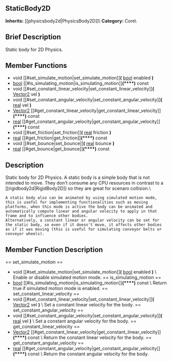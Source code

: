 ##  StaticBody2D  
**Inherits:** [[physicsbody2d|PhysicsBody2D]]\\
**Category:** Core\\
##  Brief Description  
Static body for 2D Physics.
##  Member Functions 
  * void [[#set_simulate_motion|set_simulate_motion]]**(** [bool](class_bool) enabled **)**
  * [bool](class_bool) [[#is_simulating_motion|is_simulating_motion]]**(****)** const
  * void [[#set_constant_linear_velocity|set_constant_linear_velocity]]**(** [Vector2](class_vector2) vel **)**
  * void [[#set_constant_angular_velocity|set_constant_angular_velocity]]**(** [real](class_real) vel **)**
  * [Vector2](class_vector2) [[#get_constant_linear_velocity|get_constant_linear_velocity]]**(****)** const
  * [real](class_real) [[#get_constant_angular_velocity|get_constant_angular_velocity]]**(****)** const
  * void [[#set_friction|set_friction]]**(** [real](class_real) friction **)**
  * [real](class_real) [[#get_friction|get_friction]]**(****)** const
  * void [[#set_bounce|set_bounce]]**(** [real](class_real) bounce **)**
  * [real](class_real) [[#get_bounce|get_bounce]]**(****)** const
##  Description  
Static body for 2D Physics. A static body is a simple body that is not intended to move. They don't consume any CPU resources in contrast to a [[rigidbody2d|RigidBody2D]] so they are great for scenaro collision.\\

	A static body also can be animated by using simulated motion mode, this is useful for implementing functionalities such as moving platforms, when this mode is active the body can be animated and automatically compute linear and angular velocity to apply in that frame and to influence other bodies.
	Alternatively, a constant linear or angular velocity can be set for the static body, so even if it doesn't move, it affects other bodies as if it was moving (this is useful for simulating conveyor belts or conveyor wheels).
##  Member Function Description  
==  set_simulate_motion  ==
  * void [[#set_simulate_motion|set_simulate_motion]]**(** [bool](class_bool) enabled **)**
\\
Enable or disable simulated motion mode.
==  is_simulating_motion  ==
  * [bool](class_bool) [[#is_simulating_motion|is_simulating_motion]]**(****)** const
\\
Return true if simulated motion mode is enabled.
==  set_constant_linear_velocity  ==
  * void [[#set_constant_linear_velocity|set_constant_linear_velocity]]**(** [Vector2](class_vector2) vel **)**
\\
Set a constant linear velocity for the body.
==  set_constant_angular_velocity  ==
  * void [[#set_constant_angular_velocity|set_constant_angular_velocity]]**(** [real](class_real) vel **)**
\\
Set a constant angular velocity for the body.
==  get_constant_linear_velocity  ==
  * [Vector2](class_vector2) [[#get_constant_linear_velocity|get_constant_linear_velocity]]**(****)** const
\\
Return the constant linear velocity for the body.
==  get_constant_angular_velocity  ==
  * [real](class_real) [[#get_constant_angular_velocity|get_constant_angular_velocity]]**(****)** const
\\
Return the constant angular velocity for the body.
